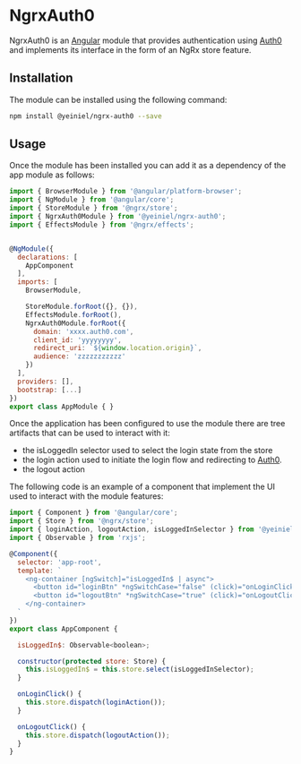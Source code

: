# NgrxAuth0

NgrxAuth0 is an [Angular](https://angular.io) module that provides 
authentication using [Auth0](https://auth0.com) and implements its interface in 
the form of an NgRx store feature.

## Installation 
The module can be installed using the following command:

```bash
npm install @yeiniel/ngrx-auth0 --save
```

## Usage
Once the module has been installed you can add it as a dependency of the app 
module as follows:

```js
import { BrowserModule } from '@angular/platform-browser';
import { NgModule } from '@angular/core';
import { StoreModule } from '@ngrx/store';
import { NgrxAuth0Module } from '@yeiniel/ngrx-auth0';
import { EffectsModule } from '@ngrx/effects';


@NgModule({
  declarations: [
    AppComponent
  ],
  imports: [
    BrowserModule,

    StoreModule.forRoot({}, {}),
    EffectsModule.forRoot(),
    NgrxAuth0Module.forRoot({
      domain: 'xxxx.auth0.com',
      client_id: 'yyyyyyyy',
      redirect_uri: `${window.location.origin}`,
      audience: 'zzzzzzzzzzz'
    })
  ],
  providers: [],
  bootstrap: [...]
})
export class AppModule { }
```

Once the application has been configured to use the module there are tree 
artifacts that can be used to interact with it:

 - the isLoggedIn selector used to select the login state from the store
 - the login action used to initiate the login flow and redirecting to 
   [Auth0](https://auth0.com).
 - the logout action

The following code is an example of a component that implement the UI used to
interact with the module features:

```js
import { Component } from '@angular/core';
import { Store } from '@ngrx/store';
import { loginAction, logoutAction, isLoggedInSelector } from '@yeiniel/ngrx-auth0';
import { Observable } from 'rxjs';

@Component({
  selector: 'app-root',
  template: `
    <ng-container [ngSwitch]="isLoggedIn$ | async">
      <button id="loginBtn" *ngSwitchCase="false" (click)="onLoginClick()">login</button>
      <button id="logoutBtn" *ngSwitchCase="true" (click)="onLogoutClick()">logout</button>
    </ng-container>
  `
})
export class AppComponent {

  isLoggedIn$: Observable<boolean>;

  constructor(protected store: Store) {
    this.isLoggedIn$ = this.store.select(isLoggedInSelector);
  }

  onLoginClick() {
    this.store.dispatch(loginAction());
  }

  onLogoutClick() {
    this.store.dispatch(logoutAction());
  }
}
```
